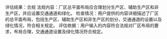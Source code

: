 评估结果：合规
法规内容：厂区总平面布局应合理划分生产区、辅助生产区和非生产区，并应设置交通通道和绿化。
检查情况：用户提供的内容详细描述了厂区的总平面布局，包括生产区、辅助生产区和非生产区的划分，交通通道的设置以及绿化情况，符合相关规定。
评估依据：用户输入的内容符合法规对厂区布局的要求，布局合理，交通通道设置及绿化情况符合规定。